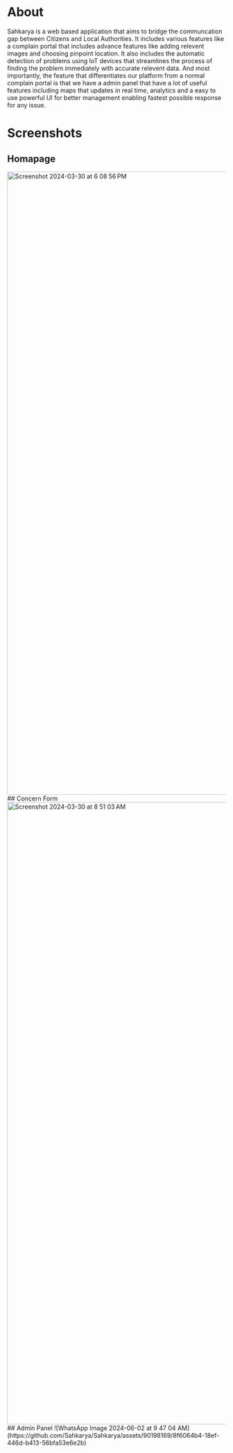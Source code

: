 # About 
Sahkarya is a web based application that aims to bridge the communcation gap between Citizens and Local Authorities.
It includes various features like a complain portal that includes advance features like adding relevent images and choosing pinpoint location.
It also includes the automatic detection of problems using IoT devices that streamlines the process of finding the problem immediately with accurate relevent data.
And most importantly, the feature that differentiates our platform from a normal complain portal is that we have a admin panel that have a lot of useful features including maps that updates in real time, analytics and a easy to use powerful UI for better management enabling fastest possible response for any issue.

# Screenshots
## Homapage
<img width="1436" alt="Screenshot 2024-03-30 at 6 08 56 PM" src="https://github.com/Sahkarya/Sahkarya/assets/90198169/da596ddb-c278-46d3-8490-5ec35c3babf9">
## Concern Form
<img width="1434" alt="Screenshot 2024-03-30 at 8 51 03 AM" src="https://github.com/Sahkarya/Sahkarya/assets/90198169/9b44696c-a4d0-423e-bba4-0e099028ce3a">
## Admin Panel
![WhatsApp Image 2024-06-02 at 9 47 04 AM](https://github.com/Sahkarya/Sahkarya/assets/90198169/8f6064b4-18ef-446d-b413-56bfa53e6e2b)
